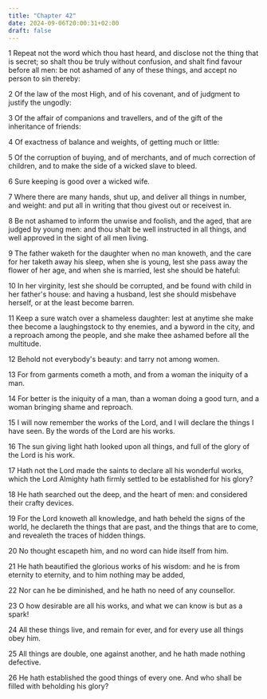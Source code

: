 ```yaml
---
title: "Chapter 42"
date: 2024-09-06T20:00:31+02:00
draft: false
---
```



1 Repeat not the word which thou hast heard, and disclose not the thing that is secret; so shalt thou be truly without confusion, and shalt find favour before all men: be not ashamed of any of these things, and accept no person to sin thereby:

2 Of the law of the most High, and of his covenant, and of judgment to justify the ungodly:

3 Of the affair of companions and travellers, and of the gift of the inheritance of friends:

4 Of exactness of balance and weights, of getting much or little:

5 Of the corruption of buying, and of merchants, and of much correction of children, and to make the side of a wicked slave to bleed.

6 Sure keeping is good over a wicked wife.

7 Where there are many hands, shut up, and deliver all things in number, and weight: and put all in writing that thou givest out or receivest in.

8 Be not ashamed to inform the unwise and foolish, and the aged, that are judged by young men: and thou shalt be well instructed in all things, and well approved in the sight of all men living.

9 The father waketh for the daughter when no man knoweth, and the care for her taketh away his sleep, when she is young, lest she pass away the flower of her age, and when she is married, lest she should be hateful:

10 In her virginity, lest she should be corrupted, and be found with child in her father's house: and having a husband, lest she should misbehave herself, or at the least become barren.

11 Keep a sure watch over a shameless daughter: lest at anytime she make thee become a laughingstock to thy enemies, and a byword in the city, and a reproach among the people, and she make thee ashamed before all the multitude.

12 Behold not everybody's beauty: and tarry not among women.

13 For from garments cometh a moth, and from a woman the iniquity of a man.

14 For better is the iniquity of a man, than a woman doing a good turn, and a woman bringing shame and reproach.

15 I will now remember the works of the Lord, and I will declare the things I have seen. By the words of the Lord are his works.

16 The sun giving light hath looked upon all things, and full of the glory of the Lord is his work.

17 Hath not the Lord made the saints to declare all his wonderful works, which the Lord Almighty hath firmly settled to be established for his glory?

18 He hath searched out the deep, and the heart of men: and considered their crafty devices.

19 For the Lord knoweth all knowledge, and hath beheld the signs of the world, he declareth the things that are past, and the things that are to come, and revealeth the traces of hidden things.

20 No thought escapeth him, and no word can hide itself from him.

21 He hath beautified the glorious works of his wisdom: and he is from eternity to eternity, and to him nothing may be added,

22 Nor can he be diminished, and he hath no need of any counsellor.

23 O how desirable are all his works, and what we can know is but as a spark!

24 All these things live, and remain for ever, and for every use all things obey him.

25 All things are double, one against another, and he hath made nothing defective.

26 He hath established the good things of every one. And who shall be filled with beholding his glory?

